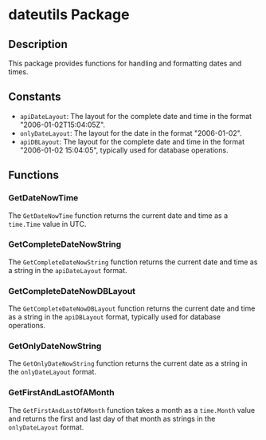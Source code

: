 # dateutils Package

## Description

This package provides functions for handling and formatting dates and times.

## Constants

- `apiDateLayout`: The layout for the complete date and time in the format "2006-01-02T15:04:05Z".
- `onlyDateLayout`: The layout for the date in the format "2006-01-02".
- `apiDBLayout`: The layout for the complete date and time in the format "2006-01-02 15:04:05", typically used for database operations.

## Functions

### GetDateNowTime

The `GetDateNowTime` function returns the current date and time as a `time.Time` value in UTC.

### GetCompleteDateNowString

The `GetCompleteDateNowString` function returns the current date and time as a string in the `apiDateLayout` format.

### GetCompleteDateNowDBLayout

The `GetCompleteDateNowDBLayout` function returns the current date and time as a string in the `apiDBLayout` format, typically used for database operations.

### GetOnlyDateNowString

The `GetOnlyDateNowString` function returns the current date as a string in the `onlyDateLayout` format.

### GetFirstAndLastOfAMonth

The `GetFirstAndLastOfAMonth` function takes a month as a `time.Month` value and returns the first and last day of that month as strings in the `onlyDateLayout` format.